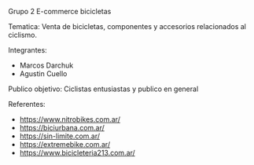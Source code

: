 Grupo 2 E-commerce bicicletas

Tematica: Venta de bicicletas, componentes y accesorios relacionados al ciclismo.

Integrantes:
- Marcos Darchuk
- Agustin Cuello

Publico objetivo: Ciclistas entusiastas y publico en general

Referentes: 
- https://www.nitrobikes.com.ar/
- https://biciurbana.com.ar/
- https://sin-limite.com.ar/
- https://extremebike.com.ar/
- https://www.bicicleteria213.com.ar/